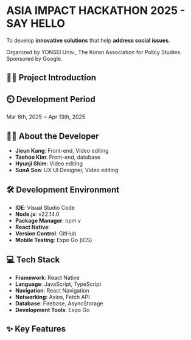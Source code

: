 # ASIA IMPACT HACKATHON 2025 - SAY HELLO
To develop **innovative solutions** that help **address social issues**.

Organized by YONSEI Univ., The Koran Association for Policy Studies. Sponsored by Google.

## 👨‍🏫 Project Introduction

## ⏲️ Development Period
Mar 6th, 2025 ~ Apr 13th, 2025

## 👨‍💻 About the Developer 
- **Jieun Kang**: Front-end, Video editing
- **Taehoo Kim**: Front-end, database
- **Hyunji Shim**: Video editing
- **SunA Son**: UX UI Designer, Video editing

## 🛠️ Development Environment
- **IDE**: Visual Studio Code
- **Node.js**: v22.14.0
- **Package Manager**: npm v
- **React Native**: 
- **Version Control**: GitHub
- **Mobile Testing**: Expo Go (iOS)

## 💻 Tech Stack
- **Framework**: React Native
- **Language**: JavaScript, TypeScript
- **Navigation**: React Navigation
- **Networking**: Axios, Fetch API
- **Database**: Firebase, AsyncStorage
- **Development Tools**: Expo Go

## ✨ Key Features
